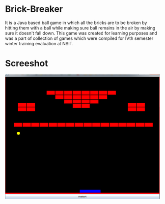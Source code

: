 # Brick-Breaker
It is a Java based ball game in which all the bricks are to be broken by hitting them with a ball while making sure ball remains in the air by making sure it doesn't fall down.
This game was created for learning purposes and was a part of collection of games which were compiled for IVth semester winter training evaluation at NSIT.

# Screeshot
![game](https://github.com/shr7/Brick-Breaker/blob/master/screenshots/game.png)
